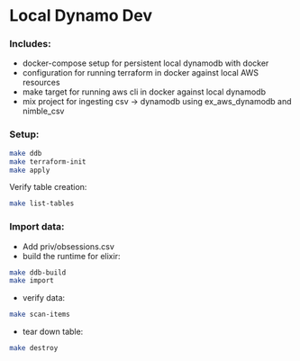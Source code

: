 # Local Dynamo Dev

### Includes:
* docker-compose setup for persistent local dynamodb with docker
* configuration for running terraform in docker against local AWS resources
* make target for running aws cli in docker against local dynamodb
* mix project for ingesting csv -> dynamodb using ex_aws_dynamodb and nimble_csv

### Setup:
```bash 
make ddb
make terraform-init
make apply
```
Verify table creation:
```bash
make list-tables
```

### Import data:
* Add priv/obsessions.csv
* build the runtime for elixir:
```bash
make ddb-build
make import
```

* verify data:
```bash
make scan-items
```

* tear down table:
```bash
make destroy 
```